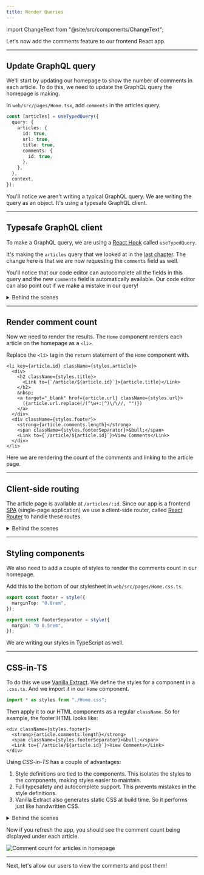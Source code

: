 ```yaml
---
title: Render Queries
---
```


import ChangeText from "@site/src/components/ChangeText";

Let's now add the comments feature to our frontend React app.

---

## Update GraphQL query

We'll start by updating our homepage to show the number of comments in each article. To do this, we need to update the GraphQL query the homepage is making.

<ChangeText>

In `web/src/pages/Home.tsx`, add `comments` in the articles query.

</ChangeText>

```ts {7-10} title="web/src/pages/Home.tsx"
const [articles] = useTypedQuery({
  query: {
    articles: {
      id: true,
      url: true,
      title: true,
      comments: {
        id: true,
      },
    },
  },
  context,
});
```

You'll notice we aren't writing a typical GraphQL query. We are writing the query as an object. It's using a typesafe GraphQL client.

---

## Typesafe GraphQL client

To make a GraphQL query, we are using a [React Hook](https://reactjs.org/docs/hooks-overview.html) called `useTypedQuery`.

It's making the `articles` query that we looked at in the [last chapter](queries-and-mutations.md). The change here is that we are now requesting the `comments` field as well.

You'll notice that our code editor can autocomplete all the fields in this query and the new `comments` field is automatically available. Our code editor can also point out if we make a mistake in our query!

<details>
<summary>Behind the scenes</summary>

Let's look at how our typesafe frontend GraphQL client works behind the scenes.

SST uses [Urql](https://formidable.com/open-source/urql/), one of the most popular GraphQL clients. The `useTypedQuery` hook wraps around Urql's [`useQuery`](https://formidable.com/open-source/urql/docs/api/urql/) hook while using the types that [Genql](https://genql.vercel.app) generates based on our GraphQL schema.

The types are code-genned automatically. We looked at this process back in the [GraphQL API](graphql-api.md) chapter.

The `useTypedQuery` hook is imported from the `graphql/` directory in our app. This directory is mostly code-genned but is meant to be committed to Git.

```ts
import { useTypedQuery } from "@my-sst-app/graphql/urql";
```

The `useTypedQuery` hook needs an instance of our GraphQL client to make the queries. We define this in `web/src/main.tsx`.

```ts title="web/src/main.tsx"
const urql = createClient({
  url: import.meta.env.VITE_GRAPHQL_URL,
});
```

Where `VITE_GRAPHQL_URL` is an environment variable that's passed in through our stacks. We looked at this back in the [Project Structure](project-structure.md) chapter.

To ensure that the `useTypedQuery` hook is able to access our Urql client across our app, we wrap it around our app using the [React Context](https://reactjs.org/docs/context.html).

```tsx title="web/src/main.tsx"
<React.StrictMode>
  <UrqlProvider value={urql}>
    <App />
  </UrqlProvider>
</React.StrictMode>
```

</details>

---

## Render comment count

Now we need to render the results. The `Home` component renders each article on the homepage as a `<li>`.

<ChangeText>

Replace the `<li>` tag in the `return` statement of the `Home` component with.

</ChangeText>

```tsx {11-15} title="web/src/pages/Home.tsx"
<li key={article.id} className={styles.article}>
  <div>
    <h2 className={styles.title}>
      <Link to={`/article/${article.id}`}>{article.title}</Link>
    </h2>
    &nbsp;
    <a target="_blank" href={article.url} className={styles.url}>
      ({article.url.replace(/(^\w+:|^)\/\//, "")})
    </a>
  </div>
  <div className={styles.footer}>
    <strong>{article.comments.length}</strong>
    <span className={styles.footerSeparator}>&bull;</span>
    <Link to={`/article/${article.id}`}>View Comments</Link>
  </div>
</li>
```

Here we are rendering the count of the comments and linking to the article page.

---

## Client-side routing

The article page is available at `/articles/:id`. Since our app is a frontend [SPA](https://en.wikipedia.org/wiki/Single-page_application) (single-page application) we use a client-side router, called [React Router](https://reactrouter.com) to handle these routes.

<details>
<summary>Behind the scenes</summary>

Let's look at how our router is configured.

We currently have two pages in our application:

1. Homepage — `/`
2. Articles page — `/articles/:id`

We also need a route to handle _404_ pages. For now, we'll redirect everything that doesn't match — `*`, to the homepage.

All of this is configured on the app level in `web/src/main.tsx`.

```tsx title="web/src/main.tsx"
function App() {
  return (
    <BrowserRouter>
      <Routes>
        <Route path="/" element={<Home />} />
        <Route path="article/:id" element={<Article />} />
        <Route path="*" element={<Navigate to="/" />} />
      </Routes>
    </BrowserRouter>
  );
}
```

In our article page, we can grab the id of the article from the URL. We do this using the [`useParams`](https://v5.reactrouter.com/web/api/Hooks/useparams) React Router hook.

```ts file="web/src/pages/Article.tsx"
import { useParams } from "react-router-dom";

export default function Article() {
  const { id = "" } = useParams();

  // ...
```

</details>

---

## Styling components

We also need to add a couple of styles to render the comments count in our homepage.

<ChangeText>

Add this to the bottom of our stylesheet in `web/src/pages/Home.css.ts`.

</ChangeText>

```ts title="web/src/pages/Home.css.ts"
export const footer = style({
  marginTop: "0.8rem",
});

export const footerSeparator = style({
  margin: "0 0.5rem",
});
```

We are writing our styles in TypeScript as well.

---

## CSS-in-TS

To do this we use [Vanilla Extract](https://vanilla-extract.style). We define the styles for a component in a `.css.ts`. And we import it in our `Home` component.

```ts
import * as styles from "./Home.css";
```

Then apply it to our HTML components as a regular `className`. So for example, the footer HTML looks like:

```tsx {1,3}
<div className={styles.footer}>
  <strong>{article.comments.length}</strong>
  <span className={styles.footerSeparator}>&bull;</span>
  <Link to={`/article/${article.id}`}>View Comments</Link>
</div>
```

Using _CSS-in-TS_ has a couple of advantages:

1. Style definitions are tied to the components. This isolates the styles to the components, making styles easier to maintain.
2. Full typesafety and autocomplete support. This prevents mistakes in the style definitions.
3. Vanilla Extract also generates static CSS at build time. So it performs just like handwritten CSS.

<details>
<summary>Behind the scenes</summary>

Let's look at how our styles are configured behind the scenes.

Our React app is built using [Vite](https://vitejs.dev). Vanilla Extract has a Vite plugin to process our `*.css.ts` styles.

```ts title="web/vite.config.ts"
import { vanillaExtractPlugin } from "@vanilla-extract/vite-plugin";
```

We then declare a set of CSS variables as our theme in `web/src/vars.css.ts`.

```ts title="web/src/vars.css.ts"
const root = createGlobalTheme(":root", {
  fonts: {
    body: '"Source Sans Pro", sans-serif',
    code: '"Source Code Pro", monospace',
    heading: '"Roboto Slab", serif',
  },
  buttons: {
    // ...
  },
  colors: {
    // ...
  },
});
```

These get transformed at runtime into something like this:

```css
:root {
  --fonts-body__1m2xgwb8: "Source Sans Pro", sans-serif;
  --fonts-code__1m2xgwb9: "Source Code Pro", monospace;
  --fonts-heading__1m2xgwba: "Roboto Slab", serif;
}
```

Once declared, we can now use these variables in our styles. For example, we define some global styles in `web/src/index.css.ts`.

```ts title="web/src/index.css.ts"
import { vars } from "./vars.css";

globalStyle("body", {
  margin: 0,

  fontFamily: vars.fonts.body,
  color: vars.colors.text.normal,
  background: vars.colors.background,
});
```

Just as before, these get rendered in runtime into regular CSS.

```css
body {
  font-family: var(--fonts-body__1m2xgwb8);
  color: var(--colors-text-normal__1m2xgwb6);
  background: var(--colors-background__1m2xgwb5);
}
```

Finally, when we add a style using a `className`; Vanilla Extract replaces it with a autogenerated class name. So the following class:

```ts title="web/src/pages/Home.css.ts"
export const footer = style({
  marginTop: "0.8rem",
});
```

Gets transformed into:

```css
.Home__1fe9q1b4 {
  margin-top: 0.8rem;
}
```

And the HTML for the component goes from this:

```tsx
<div className={styles.footer}>...</div>
```

To this:

```html
<div class="Home__1fe9q1b4">...</div>
```

</details>

Now if you refresh the app, you should see the comment count being displayed under each article.

![Comment count for articles in homepage](/img/render-queries/comment-count-for-articles-in-homepage.png)

---

Next, let's allow our users to view the comments and post them!
